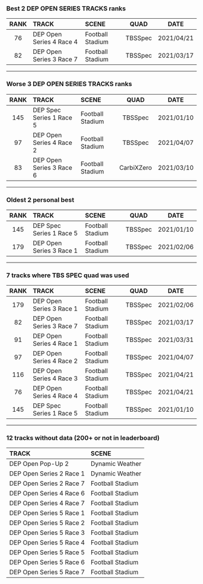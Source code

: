 ### Best 2 DEP OPEN SERIES TRACKS ranks
|RANK|TRACK|SCENE|QUAD|DATE|
|:---:|:---|:---|:---:|:---:|
|76|DEP Open Series 4 Race 4|Football Stadium|TBSSpec|2021/04/21|
|82|DEP Open Series 3 Race 7|Football Stadium|TBSSpec|2021/03/17|
---
### Worse 3 DEP OPEN SERIES TRACKS ranks
|RANK|TRACK|SCENE|QUAD|DATE|
|:---:|:---|:---|:---:|:---:|
|145|DEP Spec Series 1 Race 5|Football Stadium|TBSSpec|2021/01/10|
|97|DEP Open Series 4 Race 2|Football Stadium|TBSSpec|2021/04/07|
|83|DEP Open Series 3 Race 6|Football Stadium|CarbiXZero|2021/03/10|
---
### Oldest 2 personal best
|RANK|TRACK|SCENE|QUAD|DATE|
|:---:|:---|:---|:---:|:---:|
|145|DEP Spec Series 1 Race 5|Football Stadium|TBSSpec|2021/01/10|
|179|DEP Open Series 3 Race 1|Football Stadium|TBSSpec|2021/02/06|
---
### 7 tracks where TBS SPEC quad was used
|RANK|TRACK|SCENE|QUAD|DATE|
|:---:|:---|:---|:---:|:---:|
|179|DEP Open Series 3 Race 1|Football Stadium|TBSSpec|2021/02/06|
|82|DEP Open Series 3 Race 7|Football Stadium|TBSSpec|2021/03/17|
|91|DEP Open Series 4 Race 1|Football Stadium|TBSSpec|2021/03/31|
|97|DEP Open Series 4 Race 2|Football Stadium|TBSSpec|2021/04/07|
|116|DEP Open Series 4 Race 3|Football Stadium|TBSSpec|2021/04/21|
|76|DEP Open Series 4 Race 4|Football Stadium|TBSSpec|2021/04/21|
|145|DEP Spec Series 1 Race 5|Football Stadium|TBSSpec|2021/01/10|
---
### 12 tracks without data (200+ or not in leaderboard)
|TRACK|SCENE|
|:---|:---|
|DEP Open Pop-Up 2|Dynamic Weather|
|DEP Open Series 2 Race 1|Dynamic Weather|
|DEP Open Series 2 Race 7|Football Stadium|
|DEP Open Series 4 Race 6|Football Stadium|
|DEP Open Series 4 Race 7|Football Stadium|
|DEP Open Series 5 Race 1|Football Stadium|
|DEP Open Series 5 Race 2|Football Stadium|
|DEP Open Series 5 Race 3|Football Stadium|
|DEP Open Series 5 Race 4|Football Stadium|
|DEP Open Series 5 Race 5|Football Stadium|
|DEP Open Series 5 Race 6|Football Stadium|
|DEP Open Series 5 Race 7|Football Stadium|
